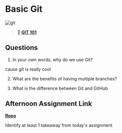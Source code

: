 # Basic Git

![git](https://git-scm.com/images/branching-illustration@2x.png)

> **📖 [GIT 101](https://codeworksacademy.com/fs-student-guide/resources/wk1/01-GIT)**

## Questions

1. In your own words, why do we use Git?

cause git is really cool

2. What are the benefits of having multiple branches?

3. What is the difference between Git and GitHub

## Afternoon Assignment Link

**[Repo](https://github.com/zaneljensen/<ASSIGNMENT_REPO>)**

Identify at least 1 takeaway from today's assignment
